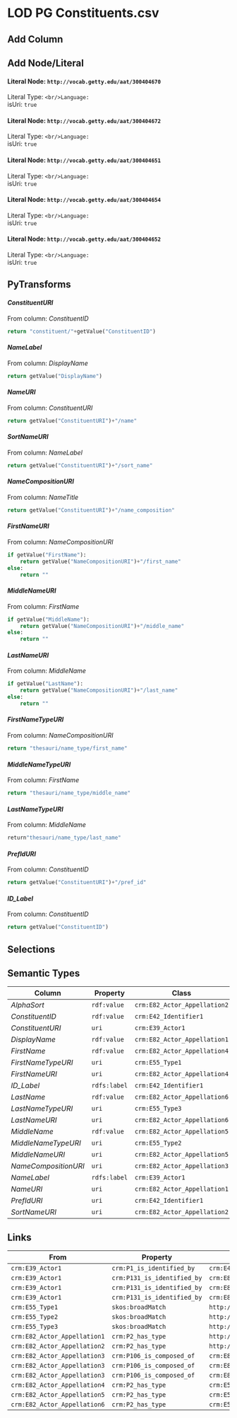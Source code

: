 # LOD PG Constituents.csv

## Add Column

## Add Node/Literal
#### Literal Node: `http://vocab.getty.edu/aat/300404670`
Literal Type: ``
<br/>Language: ``
<br/>isUri: `true`

#### Literal Node: `http://vocab.getty.edu/aat/300404672`
Literal Type: ``
<br/>Language: ``
<br/>isUri: `true`

#### Literal Node: `http://vocab.getty.edu/aat/300404651`
Literal Type: ``
<br/>Language: ``
<br/>isUri: `true`

#### Literal Node: `http://vocab.getty.edu/aat/300404654`
Literal Type: ``
<br/>Language: ``
<br/>isUri: `true`

#### Literal Node: `http://vocab.getty.edu/aat/300404652`
Literal Type: ``
<br/>Language: ``
<br/>isUri: `true`


## PyTransforms
#### _ConstituentURI_
From column: _ConstituentID_
``` python
return "constituent/"+getValue("ConstituentID")
```

#### _NameLabel_
From column: _DisplayName_
``` python
return getValue("DisplayName")
```

#### _NameURI_
From column: _ConstituentURI_
``` python
return getValue("ConstituentURI")+"/name"
```

#### _SortNameURI_
From column: _NameLabel_
``` python
return getValue("ConstituentURI")+"/sort_name"
```

#### _NameCompositionURI_
From column: _NameTitle_
``` python
return getValue("ConstituentURI")+"/name_composition"
```

#### _FirstNameURI_
From column: _NameCompositionURI_
``` python
if getValue("FirstName"):
    return getValue("NameCompositionURI")+"/first_name"
else:
    return ""
```

#### _MiddleNameURI_
From column: _FirstName_
``` python
if getValue("MiddleName"):
    return getValue("NameCompositionURI")+"/middle_name"
else:
    return ""
```

#### _LastNameURI_
From column: _MiddleName_
``` python
if getValue("LastName"):
    return getValue("NameCompositionURI")+"/last_name"
else:
    return ""
```

#### _FirstNameTypeURI_
From column: _NameCompositionURI_
``` python
return "thesauri/name_type/first_name"
```

#### _MiddleNameTypeURI_
From column: _FirstName_
``` python
return "thesauri/name_type/middle_name"
```

#### _LastNameTypeURI_
From column: _MiddleName_
``` python
return"thesauri/name_type/last_name"
```

#### _PrefIdURI_
From column: _ConstituentID_
``` python
return getValue("ConstituentURI")+"/pref_id"
```

#### _ID_Label_
From column: _ConstituentID_
``` python
return getValue("ConstituentID")
```


## Selections

## Semantic Types
| Column | Property | Class |
|  ----- | -------- | ----- |
| _AlphaSort_ | `rdf:value` | `crm:E82_Actor_Appellation2`|
| _ConstituentID_ | `rdf:value` | `crm:E42_Identifier1`|
| _ConstituentURI_ | `uri` | `crm:E39_Actor1`|
| _DisplayName_ | `rdf:value` | `crm:E82_Actor_Appellation1`|
| _FirstName_ | `rdf:value` | `crm:E82_Actor_Appellation4`|
| _FirstNameTypeURI_ | `uri` | `crm:E55_Type1`|
| _FirstNameURI_ | `uri` | `crm:E82_Actor_Appellation4`|
| _ID_Label_ | `rdfs:label` | `crm:E42_Identifier1`|
| _LastName_ | `rdf:value` | `crm:E82_Actor_Appellation6`|
| _LastNameTypeURI_ | `uri` | `crm:E55_Type3`|
| _LastNameURI_ | `uri` | `crm:E82_Actor_Appellation6`|
| _MiddleName_ | `rdf:value` | `crm:E82_Actor_Appellation5`|
| _MiddleNameTypeURI_ | `uri` | `crm:E55_Type2`|
| _MiddleNameURI_ | `uri` | `crm:E82_Actor_Appellation5`|
| _NameCompositionURI_ | `uri` | `crm:E82_Actor_Appellation3`|
| _NameLabel_ | `rdfs:label` | `crm:E39_Actor1`|
| _NameURI_ | `uri` | `crm:E82_Actor_Appellation1`|
| _PrefIdURI_ | `uri` | `crm:E42_Identifier1`|
| _SortNameURI_ | `uri` | `crm:E82_Actor_Appellation2`|


## Links
| From | Property | To |
|  --- | -------- | ---|
| `crm:E39_Actor1` | `crm:P1_is_identified_by` | `crm:E42_Identifier1`|
| `crm:E39_Actor1` | `crm:P131_is_identified_by` | `crm:E82_Actor_Appellation1`|
| `crm:E39_Actor1` | `crm:P131_is_identified_by` | `crm:E82_Actor_Appellation2`|
| `crm:E39_Actor1` | `crm:P131_is_identified_by` | `crm:E82_Actor_Appellation3`|
| `crm:E55_Type1` | `skos:broadMatch` | `http://vocab.getty.edu/aat/300404651`|
| `crm:E55_Type2` | `skos:broadMatch` | `http://vocab.getty.edu/aat/300404654`|
| `crm:E55_Type3` | `skos:broadMatch` | `http://vocab.getty.edu/aat/300404652`|
| `crm:E82_Actor_Appellation1` | `crm:P2_has_type` | `http://vocab.getty.edu/aat/300404670`|
| `crm:E82_Actor_Appellation2` | `crm:P2_has_type` | `http://vocab.getty.edu/aat/300404672`|
| `crm:E82_Actor_Appellation3` | `crm:P106_is_composed_of` | `crm:E82_Actor_Appellation4`|
| `crm:E82_Actor_Appellation3` | `crm:P106_is_composed_of` | `crm:E82_Actor_Appellation5`|
| `crm:E82_Actor_Appellation3` | `crm:P106_is_composed_of` | `crm:E82_Actor_Appellation6`|
| `crm:E82_Actor_Appellation4` | `crm:P2_has_type` | `crm:E55_Type1`|
| `crm:E82_Actor_Appellation5` | `crm:P2_has_type` | `crm:E55_Type2`|
| `crm:E82_Actor_Appellation6` | `crm:P2_has_type` | `crm:E55_Type3`|
